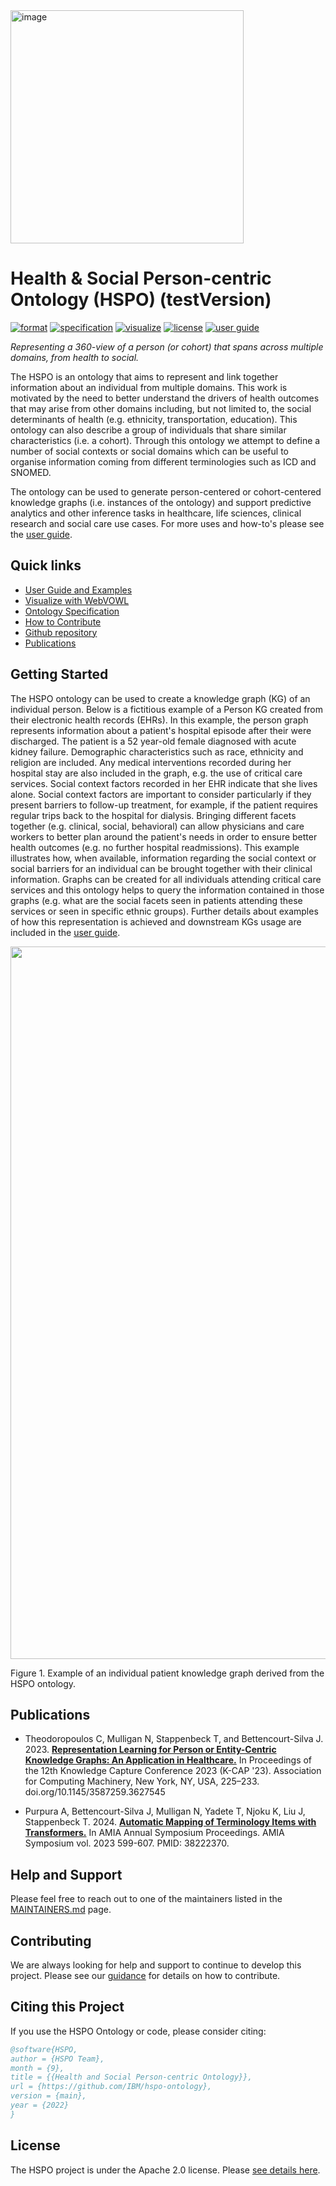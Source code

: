 <img width="373" alt="image" src="docs/img/hspo-logo.png">

# Health & Social Person-centric Ontology  (HSPO) (testVersion)

[![format](https://img.shields.io/badge/Ontology_Format-TTL-blue)](ontology/hspo.ttl)
[![specification](https://img.shields.io/badge/Ontology_Specification-Docs-yellow)](https://ibm.github.io/hspo-ontology/ontology-specification/)
[![visualize](https://img.shields.io/badge/Visualize-WebVOWL-blue)](https://ibm.github.io/hspo-ontology/ontology-specification/webvowl/index.html#)
[![license](https://img.shields.io/badge/License-Apache_2.0-green.svg)](LICENSE)
[![user guide](https://img.shields.io/badge/User_Guide-Docs-yellow)](https://ibm.github.io/hspo-ontology/)

*Representing a 360-view of a person (or cohort) that spans across multiple domains, from health to social.*

The HSPO is an ontology that aims to represent and link together information about an individual from multiple domains. This work is motivated by the need to better understand the drivers of health outcomes that may arise from other domains including, but not limited to, the social determinants of health (e.g. ethnicity, transportation, education). This ontology can also describe a group of individuals that share similar characteristics (i.e. a cohort). Through this ontology we attempt to define a number of social contexts or social domains which can be useful to organise information coming from different terminologies such as ICD and SNOMED. 

The ontology can be used to generate person-centered or cohort-centered knowledge graphs (i.e. instances of the ontology) and support predictive analytics and other inference tasks in healthcare, life sciences, clinical research and social care use cases. For more uses and how-to's please see the [user guide](https://ibm.github.io/hspo-ontology/).

## Quick links

- [User Guide and Examples](https://ibm.github.io/hspo-ontology/)
- [Visualize with WebVOWL](https://ibm.github.io/hspo-ontology/ontology-specification/webvowl/index.html#)
- [Ontology Specification](https://ibm.github.io/hspo-ontology/ontology-specification/)
- [How to Contribute](CONTRIBUTING.md)
- [Github repository](https://github.com/IBM/hspo-ontology)
- [Publications](#publications)

## Getting Started

The HSPO ontology can be used to create a knowledge graph (KG) of an individual person. Below is a fictitious example of a Person KG created from their electronic health records (EHRs). In this example, the person graph represents information about a patient's hospital episode after their were discharged. The patient is a 52 year-old female diagnosed with acute kidney failure. Demographic characteristics such as race, ethnicity and religion are included. Any medical interventions recorded during her hospital stay are also included in the graph, e.g. the use of critical care services. Social context factors recorded in her EHR indicate that she lives alone. Social context factors are important to consider particularly if they present barriers to follow-up treatment, for example, if the patient requires regular trips back to the hospital for dialysis. Bringing different facets together (e.g. clinical, social, behavioral) can allow physicians and care workers to better plan around the patient's needs in order to ensure better health outcomes (e.g. no further hospital readmissions). This example illustrates how, when available, information regarding the social context or social barriers for an individual can be brought together with their clinical information. Graphs can be created for all individuals attending critical care services and this ontology helps to query the information contained in those graphs (e.g. what are the social facets seen in patients attending these services or seen in specific ethnic groups). Further details about examples of how this representation is achieved and downstream KGs usage are included in the [user guide](https://ibm.github.io/hspo-ontology/).

<img width="1140" src="docs/img/hspo-sam-main-example.png">

Figure 1. Example of an individual patient knowledge graph derived from the HSPO ontology.

## Publications

- Theodoropoulos C, Mulligan N, Stappenbeck T, and Bettencourt-Silva J. 2023. [<b>Representation Learning for Person or Entity-Centric Knowledge Graphs: An Application in Healthcare.</b>](https://dl.acm.org/doi/10.1145/3587259.3627545) In Proceedings of the 12th Knowledge Capture Conference 2023 (K-CAP '23). Association for Computing Machinery, New York, NY, USA, 225–233. doi.org/10.1145/3587259.3627545

- Purpura A, Bettencourt-Silva J, Mulligan N, Yadete T, Njoku K, Liu J, Stappenbeck T. 2024. [<b>Automatic Mapping of Terminology Items with Transformers.</b>](https://www.ncbi.nlm.nih.gov/pmc/articles/PMC10785948/) In AMIA Annual Symposium Proceedings. AMIA Symposium vol. 2023 599-607. PMID: 38222370.

## Help and Support

Please feel free to reach out to one of the maintainers listed in the [MAINTAINERS.md](MAINTAINERS.md) page.

## Contributing 

We are always looking for help and support to continue to develop this project. Please see our [guidance](CONTRIBUTING.md) for details on how to contribute.

## Citing this Project

If you use the HSPO Ontology or code, please consider citing:

```bib
@software{HSPO,
author = {HSPO Team},
month = {9},
title = {{Health and Social Person-centric Ontology}},
url = {https://github.com/IBM/hspo-ontology},
version = {main},
year = {2022}
}
```

## License

The HSPO project is under the Apache 2.0 license. Please [see details here](LICENSE).
